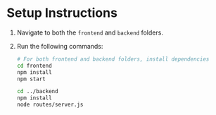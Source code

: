 # Setup Instructions

1. Navigate to both the `frontend` and `backend` folders.
2. Run the following commands:

   ```bash
   # For both frontend and backend folders, install dependencies
   cd frontend
   npm install
   npm start

   cd ../backend
   npm install
   node routes/server.js

